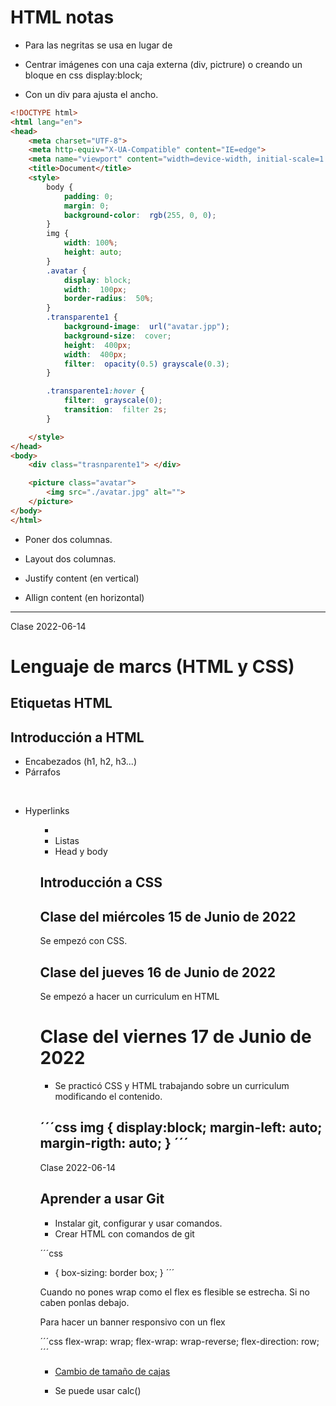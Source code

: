 # HTML notas

- Para las negritas se usa <span> </span> en lugar de <strong> </strong>

- Centrar imágenes con una caja externa  (div, pictrure) o creando un bloque en css display:block;

- Con un div para ajusta el ancho.
```html
<!DOCTYPE html>
<html lang="en">
<head>
    <meta charset="UTF-8">
    <meta http-equiv="X-UA-Compatible" content="IE=edge">
    <meta name="viewport" content="width=device-width, initial-scale=1.0">
    <title>Document</title>
    <style>
		body {
			padding: 0;
			margin: 0;
			background-color:  rgb(255, 0, 0);
		}
		img {
			width: 100%;
			height: auto;
		}
		.avatar {
			display: block;
			width:  100px;
			border-radius:  50%;
		}
		.transparente1 {
			background-image:  url("avatar.jpp");
			background-size:  cover;
			height:  400px;
			width:  400px;
			filter:  opacity(0.5) grayscale(0.3);
		}

		.transparente1:hover {
			filter:  grayscale(0);
			transition:  filter 2s;
		}

	</style>
</head>
<body>
	<div class="trasnparente1"> </div>

    <picture class="avatar">
        <img src="./avatar.jpg" alt="">
    </picture>
</body>
</html>
```

- Poner dos columnas.

- Layout dos columnas.


- Justify content (en vertical)

- Allign content (en horizontal)

---

Clase 2022-06-14
# Lenguaje de marcs (HTML y CSS)

## Etiquetas HTML

## Introducción a HTML
- Encabezados  (h1, h2, h3...)
- Párrafos  <p> <br>
- Hyperlinks <ol> <ul> <li>
- Listas <little>
- Head y body <head> <body>

## Introducción a CSS

## Clase del miércoles 15 de Junio de 2022
Se empezó con CSS.

## Clase del jueves 16 de Junio de 2022

Se empezó a hacer un curriculum en HTML

# Clase del viernes 17 de Junio de 2022

- Se practicó CSS y HTML trabajando sobre un curriculum modificando el contenido.

<!-- Centrar imagen como bloque o centrando un un div-->
´´´css
img {
    display:block;
    margin-left: auto;
    margin-rigth: auto;
}
´´´
---

Clase 2022-06-14

## Aprender a usar Git

- Instalar git, configurar y usar comandos.
- Crear HTML con comandos de git

´´´css
* {
    box-sizing: border box;
}
´´´

Cuando no pones wrap como el flex es flesible se estrecha.
Si no caben ponlas debajo.

Para hacer un banner responsivo con un flex

´´´css
flex-wrap: wrap;
flex-wrap: wrap-reverse;
flex-direction: row;
´´´

- [Cambio de tamaño de cajas](./web-pages/html-test/box-sizing.html)


- Se puede usar calc()